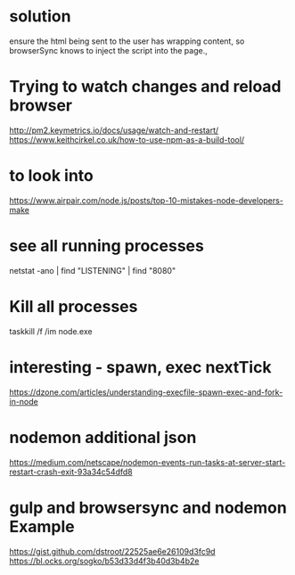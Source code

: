 # solution
ensure the html being sent to the user has <html><body> wrapping content, so browserSync knows to inject the script into the page.,

# Trying to watch changes and reload browser
http://pm2.keymetrics.io/docs/usage/watch-and-restart/
https://www.keithcirkel.co.uk/how-to-use-npm-as-a-build-tool/

# to look into
https://www.airpair.com/node.js/posts/top-10-mistakes-node-developers-make

# see all running processes
netstat -ano | find "LISTENING" | find "8080"

# Kill all processes
taskkill /f /im node.exe

# interesting  - spawn, exec nextTick
https://dzone.com/articles/understanding-execfile-spawn-exec-and-fork-in-node

# nodemon additional json
https://medium.com/netscape/nodemon-events-run-tasks-at-server-start-restart-crash-exit-93a34c54dfd8

# gulp and browsersync and nodemon Example
https://gist.github.com/dstroot/22525ae6e26109d3fc9d
https://bl.ocks.org/sogko/b53d33d4f3b40d3b4b2e
